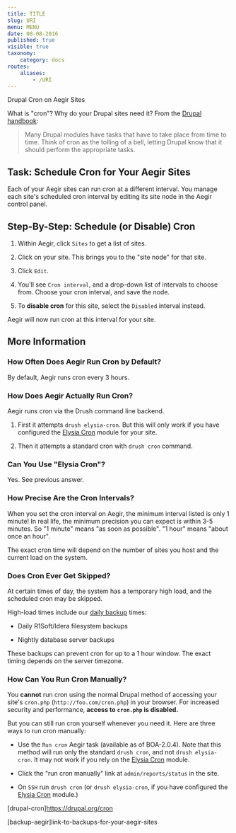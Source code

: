 ```yaml
---
title: TITLE
slug: URI
menu: MENU
date: 08-08-2016
published: true
visible: true
taxonomy:
    category: docs
routes:
    aliases:
        - /URI
---
```

Drupal Cron on Aegir Sites

What is "cron"? Why do your Drupal sites need it? From the [Drupal
handbook](drupal-cron):

> Many Drupal modules have tasks that have to take place from time
> to time. Think of cron as the tolling of a bell, letting Drupal know
> that it should perform the appropriate tasks.

Task: Schedule Cron for Your Aegir Sites
----------------------------------------

Each of your Aegir sites can run cron at a different interval. You
manage each site's scheduled cron interval by editing its site node in
the Aegir control panel.

Step-By-Step: Schedule (or Disable) Cron
----------------------------------------

1.  Within Aegir, click `Sites` to get a list of sites.

1.  Click on your site. This brings you to the "site node" for
    that site.

1.  Click `Edit`.

1.  You'll see `Cron interval`, and a drop-down list of intervals to
    choose from. Choose your cron interval, and save the node.

1.  To **disable cron** for this site, select the `Disabled`
    interval instead.

Aegir will now run cron at this interval for your site.

More Information
----------------

### How Often Does Aegir Run Cron by Default?

By default, Aegir runs cron every 3 hours.

### How Does Aegir Actually Run Cron?

Aegir runs cron via the Drush command line backend.

1.  First it attempts `drush elysia-cron`. But this will only work if
    you
    have configured the [Elysia
    Cron](http://drupal.org/project/elysia_cron) module for your site.

1.  Then it attempts a standard cron with `drush cron` command.

### Can You Use "Elysia Cron"?

Yes. See previous answer.

### How Precise Are the Cron Intervals?

When you set the cron interval on Aegir, the minimum interval listed
is only 1 minute! In real life, the minimum precision you can expect
is within 3-5 minutes. So "1 minute" means "as soon as possible".
"1 hour" means "about once an hour".

The exact cron time will depend on the number of sites you host and
the current load on the system.

### Does Cron Ever Get Skipped?

At certain times of day, the system has a temporary high load, and the
scheduled cron may be skipped.

High-load times include our [daily backup](backup-aegir) times:

-   Daily R1Soft/Idera filesystem backups

-   Nightly database server backups

These backups can prevent cron for up to a 1 hour window. The exact
timing depends on the server timezone.

### How Can You Run Cron Manually?

You **cannot** run cron using the normal Drupal method of accessing
your
site's `cron.php` (`http://foo.com/cron.php`) in your browser. For
increased security and performance, **access to `cron.php` is
disabled.**

But you can still run cron yourself whenever you need it. Here are
three ways to run cron manually:

-   Use the `Run cron` Aegir task (available as of BOA-2.0.4).
    Note that this method will run only the standard `drush cron`, and
    not
    `drush elysia-cron`. It may not work if you rely on the
    [Elysia Cron](http://drupal.org/project/elysia_cron) module.

-   Click the "run cron manually" link at `admin/reports/status` in
    the site.

-   On `SSH` run `drush cron` (or `drush elysia-cron`, if you have
    configured the [Elysia
    Cron](http://drupal.org/project/elysia_cron) module.)

[drupal-cron]https://drupal.org/cron

[backup-aegir]link-to-backups-for-your-aegir-sites
